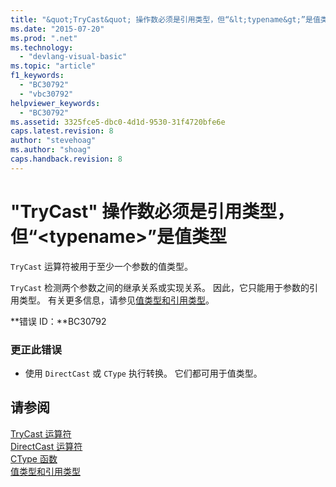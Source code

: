 ```yaml
---
title: "&quot;TryCast&quot; 操作数必须是引用类型，但“&lt;typename&gt;”是值类型 | Microsoft Docs"
ms.date: "2015-07-20"
ms.prod: ".net"
ms.technology: 
  - "devlang-visual-basic"
ms.topic: "article"
f1_keywords: 
  - "BC30792"
  - "vbc30792"
helpviewer_keywords: 
  - "BC30792"
ms.assetid: 3325fce5-dbc0-4d1d-9530-31f4720bfe6e
caps.latest.revision: 8
author: "stevehoag"
ms.author: "shoag"
caps.handback.revision: 8
---
```

# &quot;TryCast&quot; 操作数必须是引用类型，但“&lt;typename&gt;”是值类型
`TryCast` 运算符被用于至少一个参数的值类型。  
  
 `TryCast` 检测两个参数之间的继承关系或实现关系。 因此，它只能用于参数的引用类型。 有关更多信息，请参见[值类型和引用类型](../../visual-basic/programming-guide/language-features/data-types/value-types-and-reference-types.md)。  
  
 **错误 ID：**BC30792  
  
### 更正此错误  
  
-   使用 `DirectCast` 或 `CType` 执行转换。 它们都可用于值类型。  
  
## 请参阅  
 [TryCast 运算符](../../visual-basic/language-reference/operators/trycast-operator.md)   
 [DirectCast 运算符](../../visual-basic/language-reference/operators/directcast-operator.md)   
 [CType 函数](../../visual-basic/language-reference/functions/ctype-function.md)   
 [值类型和引用类型](../../visual-basic/programming-guide/language-features/data-types/value-types-and-reference-types.md)